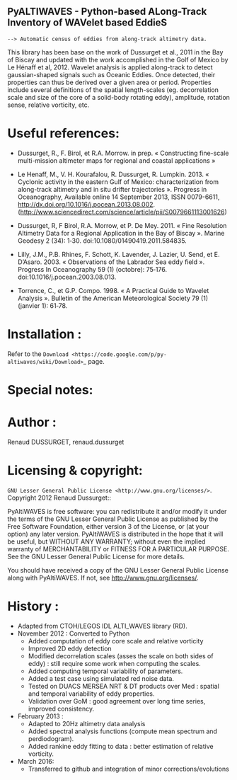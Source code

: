 PyALTIWAVES - Python-based ALong-Track Inventory of WAVelet based EddieS
------------------------------------------------------------------------

	--> Automatic census of eddies from along-track altimetry data.

	
This library has been base on the work of Dussurget et al., 2011 in the Bay of Biscay and updated with the work accomplished in the Golf of Mexico by Le Hénaff et al, 2012.
Wavelet analysis is applied along-track to detect gaussian-shaped signals such as Oceanic Eddies. Once detected, their properties can thus be derived over a given area or period. Properties include several definitions of the spatial length-scales (eg. decorrelation scale and size of the core of a solid-body rotating eddy), amplitude, rotation sense, relative vorticity, etc.


Useful references:
==================
  * Dussurget, R., F. Birol, et R.A. Morrow. in prep. « Constructing fine-scale multi-mission altimeter maps for regional and coastal applications »

  * Le Henaff, M., V. H. Kourafalou, R. Dussurget, R. Lumpkin. 2013. « Cyclonic activity in the eastern Gulf of Mexico: characterization from along-track altimetry and in situ drifter trajectories ». Progress in Oceanography, Available online 14 September 2013, ISSN 0079-6611, http://dx.doi.org/10.1016/j.pocean.2013.08.002. (http://www.sciencedirect.com/science/article/pii/S0079661113001626)

  * Dussurget, R, F Birol, R.A. Morrow, et P. De Mey. 2011. « Fine Resolution Altimetry Data for a Regional Application in the Bay of Biscay ». Marine Geodesy 2 (34): 1‑30. doi:10.1080/01490419.2011.584835.

  * Lilly, J.M., P.B. Rhines, F. Schott, K. Lavender, J. Lazier, U. Send, et E. D’Asaro. 2003. « Observations of the Labrador Sea eddy field ». Progress In Oceanography 59 (1) (octobre): 75‑176. doi:10.1016/j.pocean.2003.08.013.

  * Torrence, C., et G.P. Compo. 1998. « A Practical Guide to Wavelet Analysis ». Bulletin of the American Meteorological Society 79 (1) (janvier 1): 61‑78.


Installation :
==============
Refer to the `Download <https://code.google.com/p/py-altiwaves/wiki/Download>`_ page.

Special notes:
=============

Author :
========
Renaud DUSSURGET, renaud.dussurget

Licensing & copyright:
======================
`GNU Lesser General Public License <http://www.gnu.org/licenses/>`. Copyright 2012 Renaud Dussurget::
   
   PyAltiWAVES is free software: you can redistribute it and/or modify it under
   the terms of the GNU Lesser General Public License as published by the Free
   Software Foundation, either version 3 of the License, or (at your option)
   any later version.
   PyAltiWAVES is distributed in the hope that it will be useful, but WITHOUT
   ANY WARRANTY; without even the implied warranty of MERCHANTABILITY or
   FITNESS FOR A PARTICULAR PURPOSE.  See the GNU Lesser General Public License
   for more details.
   
   You should have received a copy of the GNU Lesser General Public License along
   with PyAltiWAVES.  If not, see <http://www.gnu.org/licenses/>.



History :
=========
   * Adapted from CTOH/LEGOS IDL ALTI_WAVES library (RD).
   * November 2012 : Converted to Python
      - Added computation of eddy core scale and relative vorticity
      - Improved 2D eddy detection
      - Modified decorrelation scales (asses the scale on both sides of eddy) : still require some work when computing the scales.
      - Added computing temporal variability of parameters.
      - Added a test case using simulated red noise data.
      - Tested on DUACS MERSEA NRT & DT products over Med : spatial and temporal variability of eddy properties.
      - Validation over GoM : good agreement over long time series, improved consistency. 
   * February 2013 :
      - Adapted to 20Hz altimetry data analysis
      - Added spectral analysis functions (compute mean spectrum and perdiodogram).
      - Added rankine eddy fitting to data : better estimation of relative vorticity.
  * March 2016:
      - Transferred to github and integration of minor corrections/evolutions
